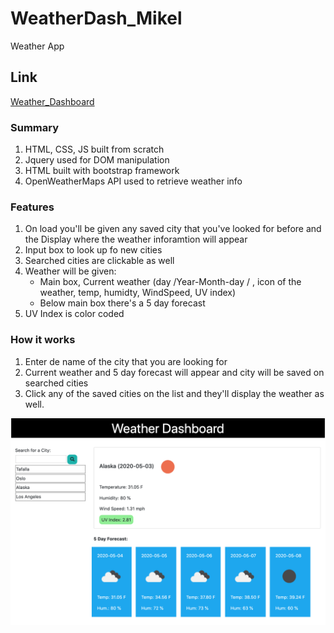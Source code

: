 # WeatherDash_Mikel
Weather App

## Link
[Weather_Dashboard](https://mikeltafalla.github.io/WeatherDash_Mikel/)

### Summary
1. HTML, CSS, JS built from scratch
2. Jquery used for DOM manipulation
3. HTML built with bootstrap framework
4. OpenWeatherMaps API used to retrieve weather info

### Features

1. On load you'll be given any saved city that you've looked for before and the Display where the weather inforamtion will appear
2. Input box to look up fo new cities
3. Searched cities are clickable as well
4. Weather will be given:
    * Main box, Current weather (day /Year-Month-day / , icon of the weather, temp, humidty, WindSpeed, UV index)
    * Below main box there's a 5 day forecast
5. UV Index is color coded

### How it works

1. Enter de name of the city that you are looking for
2. Current weather and 5 day forecast will appear and city will be saved on searched cities
3. Click any of the saved cities on the list and they'll display the weather as well.


![](assets/images/Alaska.png)